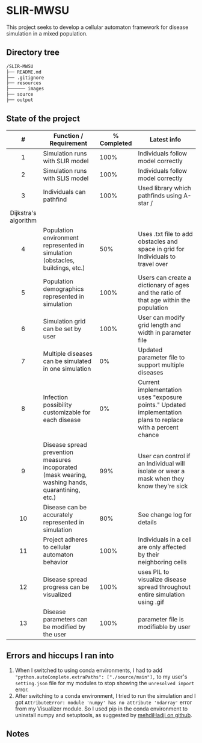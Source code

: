 # SLIR-MWSU

This project seeks to develop a cellular automaton framework for disease simulation in a mixed population.

## Directory tree

```txt
/SLIR-MWSU
├── README.md
├── .gitignore
├── resources
├────── images
├── source
├── output
```

## State of the project

|   #   | Function / Requirement | % Completed | Latest info |
| :---: | ----------- | ---------------------- | ------- |
|   1   | Simulation runs with SLIR model  | 100% |  Individuals follow model correctly |
|   2   | Simulation runs with SLIS model  | 100% |  Individuals follow model correctly |
|   3   | Individuals can pathfind  | 100% | Used library which pathfinds using A-star /
Dijkstra's algorithm |
|   4   | Population environment represented in simulation (obstacles, buildings, etc.)  | 50% | Uses .txt file to add obstacles and space in grid for Individuals to travel over |
|   5   | Population demographics represented in simulation  | 100% | Users can create a dictionary of ages and the ratio of that age within the population |
|   6   | Simulation grid can be set by user | 100% | User can modify grid length and width in parameter file      |
|   7   | Multiple diseases can be simulated in one simulation  | 0% |  Updated parameter file to support multiple diseases     |
|   8   | Infection possibility customizable for each disease  | 0% | Current implementation uses "exposure points." Updated implementation plans to replace with a percent chance |
|   9   | Disease spread prevention measures incoporated (mask wearing, washing hands, quarantining, etc.) | 99% | User can control if an Individual will isolate or wear a mask when they know they're sick |
|   10   | Disease can be accurately represented in simulation  | 80% | See change log for details |
|   11   | Project adheres to cellular automaton behavior  | 100% | Individuals in a cell are only affected by their neighboring cells |
|   12   | Disease spread progress can be visualized | 100% | uses PIL to visualize disease spread throughout entire simulation using .gif |
|   13   | Disease parameters can be modified by the user | 100% | parameter file is modifiable by user |



## Errors and hiccups I ran into

1. When I switched to using conda environments, I had to add `"python.autoComplete.extraPaths": ["./source/main"],` to my user's `setting.json` file for my modules to stop showing the `unresolved import` error.
2. After switching to a conda environment, I tried to run the simulation and I got `AttributeError: module 'numpy' has no attribute 'ndarray'` error from my Visualizer module. So I used pip in the conda environment to uninstall numpy and setuptools, as suggested by [mehdiHadji on github](https://github.com/ipython/ipyparallel/issues/349#issuecomment-449402168).

## Notes

